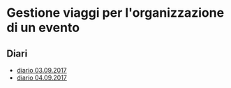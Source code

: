# Gestione viaggi per l'organizzazione di un evento

## Diari
  - [diario 03.09.2017](diari/2018_09_03_GestioneViaggi_LucasPrevitali.pdf) 
  - [diario 04.09.2017](diari/2018_09_04_GestioneViaggi_LucasPrevitali.pdf) 
